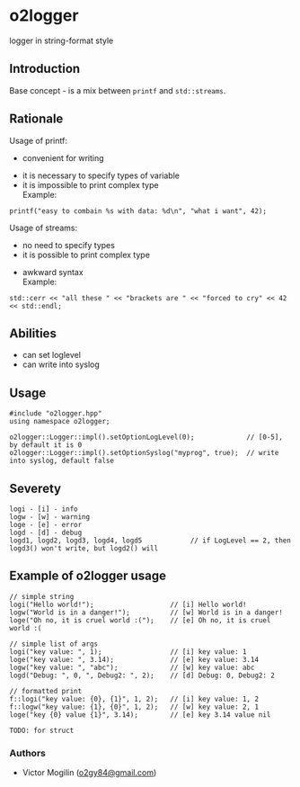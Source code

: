 # o2logger
logger in string-format style

## Introduction
Base concept - is a mix between `printf` and `std::streams`.

## Rationale
Usage of printf:
 + convenient for writing
 - it is necessary to specify types of variable
 - it is impossible to print complex type  
Example:
```
printf("easy to combain %s with data: %d\n", "what i want", 42);
```
Usage of streams:
 + no need to specify types
 + it is possible to print complex type
 - awkward syntax  
Example:
```
std::cerr << "all these " << "brackets are " << "forced to cry" << 42 << std::endl;
```
  
## Abilities
 - can set loglevel
 - can write into syslog
  
## Usage
```
#include "o2logger.hpp"
using namespace o2logger;

o2logger::Logger::impl().setOptionLogLevel(0);             // [0-5], by default it is 0
o2logger::Logger::impl().setOptionSyslog("myprog", true);  // write into syslog, default false
```
  
## Severety
```
logi - [i] - info
logw - [w] - warning
loge - [e] - error
logd - [d] - debug 
logd1, logd2, logd3, logd4, logd5            // if LogLevel == 2, then logd3() won't write, but logd2() will
```
  
## Example of o2logger usage
```
// simple string
logi("Hello world!");                   // [i] Hello world!
logw("World is in a danger!");          // [w] World is in a danger!
loge("Oh no, it is cruel world :(");    // [e] Oh no, it is cruel world :(

// simple list of args
logi("key value: ", 1);                 // [i] key value: 1
loge("key value: ", 3.14);              // [e] key value: 3.14
logw("key value: ", "abc");             // [w] key value: abc
logd("Debug: ", 0, ", Debug2: ", 2);    // [d] Debug: 0, Debug2: 2

// formatted print
f::logi("key value: {0}, {1}", 1, 2);   // [i] key value: 1, 2
f::logw("key value: {1}, {0}", 1, 2);   // [w] key value: 2, 1
loge("key {0} value {1}", 3.14);        // [e] key 3.14 value nil

TODO: for struct
```

### Authors
- Victor Mogilin (o2gy84@gmail.com)

